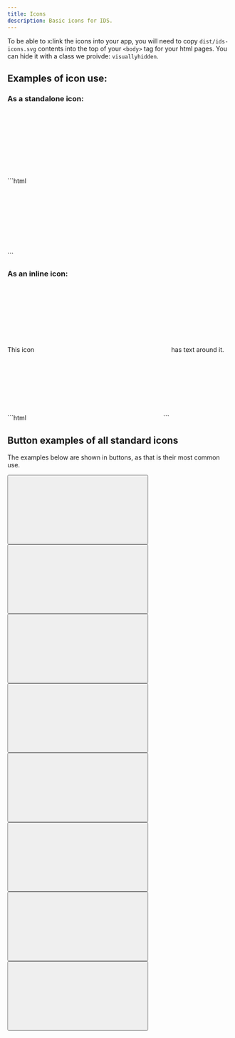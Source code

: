 ```yaml
---
title: Icons
description: Basic icons for IDS.
---
```


To be able to x:link the icons into your app, you will need to copy `dist/ids-icons.svg` contents into the top of your `<body>` tag for your html pages. You can hide it with a class we proivde: `visuallyhidden`.

## Examples of icon use:

### As a standalone icon:

<div class="example">
    <div title="icon_star icon">
        <svg class="ids-icon" focusable="false" aria-hidden="true" role="presentation">
            <use xlink:href="#icon_star"></use>
        </svg>
    </div>
</div>
```html
<div title="icon_star icon">
    <svg class="ids-icon" focusable="false" aria-hidden="true" role="presentation">
        <use xlink:href="#icon_star"></use>
    </svg>
</div>
```

### As an inline icon:

<div class="example">
    This icon
    <span title="icon_star icon">
        <svg class="ids-icon" focusable="false" aria-hidden="true" role="presentation">
            <use xlink:href="#icon_star"></use>
        </svg>
    </span>
    has text around it.
</div>
```html
<span title="icon_star icon">
    <svg class="ids-icon" focusable="false" aria-hidden="true" role="presentation">
        <use xlink:href="#icon_star"></use>
    </svg>
</span>
```

## Button examples of all standard icons

The examples below are shown in buttons, as that is their most common use.

<button type="button" class="ids-btn ids-btn--link" title="icon_close">
  <svg class="ids-icon" focusable="false" aria-hidden="true" role="presentation">
      <use xlink:href="#icon_close"></use>
  </svg>
</button>

<button type="button" class="ids-btn ids-btn--link" title="icon_expand">
  <svg class="ids-icon" focusable="false" aria-hidden="true" role="presentation">
      <use xlink:href="#icon_expand"></use>
  </svg>
</button>

<button type="button" class="ids-btn ids-btn--link" title="icon_folder">
  <svg class="ids-icon" focusable="false" aria-hidden="true" role="presentation">
      <use xlink:href="#icon_folder"></use>
  </svg>
</button>

<button type="button" class="ids-btn ids-btn--link" title="icon_lookup">
  <svg class="ids-icon" focusable="false" aria-hidden="true" role="presentation">
      <use xlink:href="#icon_lookup"></use>
  </svg>
</button>

<button type="button" class="ids-btn ids-btn--link" title="icon_minus">
  <svg class="ids-icon" focusable="false" aria-hidden="true" role="presentation">
      <use xlink:href="#icon_minus"></use>
  </svg>
</button>

<button type="button" class="ids-btn ids-btn--link" title="icon_plus">
  <svg class="ids-icon" focusable="false" aria-hidden="true" role="presentation">
      <use xlink:href="#icon_plus"></use>
  </svg>
</button>

<button type="button" class="ids-btn ids-btn--link" title="icon_search">
  <svg class="ids-icon" focusable="false" aria-hidden="true" role="presentation">
      <use xlink:href="#icon_search"></use>
  </svg>
</button>

<button type="button" class="ids-btn ids-btn--link" title="icon_star">
  <svg class="ids-icon" focusable="false" aria-hidden="true" role="presentation">
      <use xlink:href="#icon_star"></use>
  </svg>
</button>
